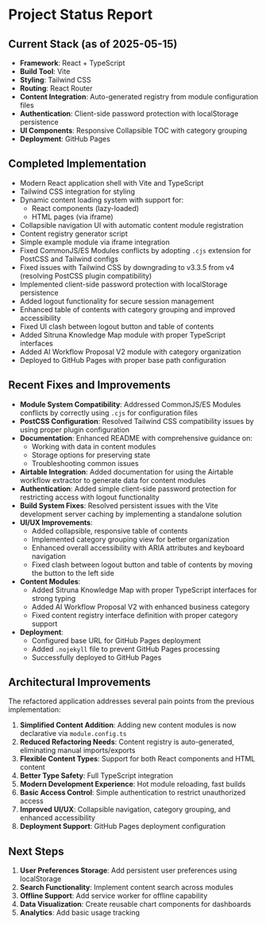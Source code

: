 # Project Status Report

## Current Stack (as of 2025-05-15)

- **Framework**: React + TypeScript
- **Build Tool**: Vite
- **Styling**: Tailwind CSS
- **Routing**: React Router
- **Content Integration**: Auto-generated registry from module configuration files
- **Authentication**: Client-side password protection with localStorage persistence
- **UI Components**: Responsive Collapsible TOC with category grouping
- **Deployment**: GitHub Pages

## Completed Implementation

- Modern React application shell with Vite and TypeScript
- Tailwind CSS integration for styling
- Dynamic content loading system with support for:
  - React components (lazy-loaded)
  - HTML pages (via iframe)
- Collapsible navigation UI with automatic content module registration
- Content registry generator script
- Simple example module via iframe integration
- Fixed CommonJS/ES Modules conflicts by adopting `.cjs` extension for PostCSS and Tailwind configs
- Fixed issues with Tailwind CSS by downgrading to v3.3.5 from v4 (resolving PostCSS plugin compatibility)
- Implemented client-side password protection with localStorage persistence
- Added logout functionality for secure session management
- Enhanced table of contents with category grouping and improved accessibility
- Fixed UI clash between logout button and table of contents
- Added Sitruna Knowledge Map module with proper TypeScript interfaces
- Added AI Workflow Proposal V2 module with category organization
- Deployed to GitHub Pages with proper base path configuration

## Recent Fixes and Improvements

- **Module System Compatibility**: Addressed CommonJS/ES Modules conflicts by correctly using `.cjs` for configuration files
- **PostCSS Configuration**: Resolved Tailwind CSS compatibility issues by using proper plugin configuration
- **Documentation**: Enhanced README with comprehensive guidance on:
  - Working with data in content modules
  - Storage options for preserving state
  - Troubleshooting common issues
- **Airtable Integration**: Added documentation for using the Airtable workflow extractor to generate data for content modules
- **Authentication**: Added simple client-side password protection for restricting access with logout functionality
- **Build System Fixes**: Resolved persistent issues with the Vite development server caching by implementing a standalone solution
- **UI/UX Improvements**: 
  - Added collapsible, responsive table of contents
  - Implemented category grouping view for better organization
  - Enhanced overall accessibility with ARIA attributes and keyboard navigation
  - Fixed clash between logout button and table of contents by moving the button to the left side
- **Content Modules**:
  - Added Sitruna Knowledge Map with proper TypeScript interfaces for strong typing
  - Added AI Workflow Proposal V2 with enhanced business category
  - Fixed content registry interface definition with proper category support
- **Deployment**:
  - Configured base URL for GitHub Pages deployment
  - Added `.nojekyll` file to prevent GitHub Pages processing
  - Successfully deployed to GitHub Pages

## Architectural Improvements

The refactored application addresses several pain points from the previous implementation:

1. **Simplified Content Addition**: Adding new content modules is now declarative via `module.config.ts`
2. **Reduced Refactoring Needs**: Content registry is auto-generated, eliminating manual imports/exports
3. **Flexible Content Types**: Support for both React components and HTML content
4. **Better Type Safety**: Full TypeScript integration
5. **Modern Development Experience**: Hot module reloading, fast builds
6. **Basic Access Control**: Simple authentication to restrict unauthorized access
7. **Improved UI/UX**: Collapsible navigation, category grouping, and enhanced accessibility
8. **Deployment Support**: GitHub Pages deployment configuration

## Next Steps

1. **User Preferences Storage**: Add persistent user preferences using localStorage
2. **Search Functionality**: Implement content search across modules
3. **Offline Support**: Add service worker for offline capability
4. **Data Visualization**: Create reusable chart components for dashboards
5. **Analytics**: Add basic usage tracking
